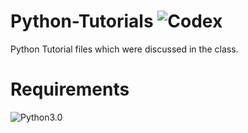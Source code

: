 # Python-Tutorials ![Codex](https://img.shields.io/badge/codex-2.0-blue.svg?style=flat-square)
Python Tutorial files which were discussed in the class.

# Requirements
![Python3.0](https://img.shields.io/badge/Python-3.0-brightgreen.svg)

